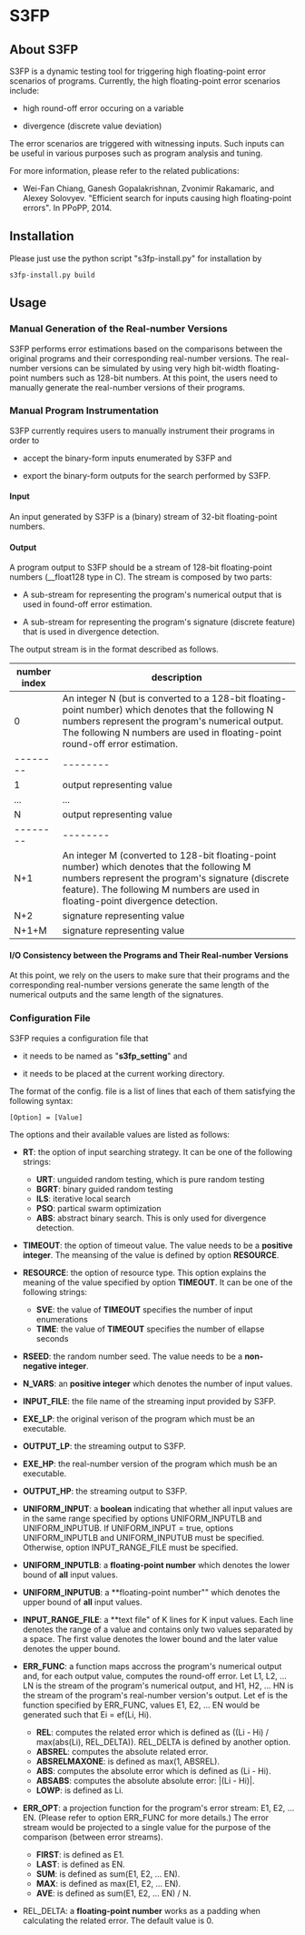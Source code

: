 S3FP
====



About S3FP
----------
S3FP is a dynamic testing tool for triggering high floating-point error scenarios of programs. 
Currently, the high floating-point error scenarios include: 

- high round-off error occuring on a variable

- divergence (discrete value deviation) 

The error scenarios are triggered with witnessing inputs. 
Such inputs can be useful in various purposes such as program analysis and tuning. 

For more information, please refer to the related publications: 

- Wei-Fan Chiang, Ganesh Gopalakrishnan, Zvonimir Rakamaric, and Alexey Solovyev. "Efficient search for inputs causing high floating-point errors". In PPoPP, 2014. 



Installation
------------
Please just use the python script "s3fp-install.py" for installation by 

```
s3fp-install.py build
```


Usage
-----
### Manual Generation of the Real-number Versions 
S3FP performs error estimations based on the comparisons between the original programs and their corresponding real-number versions. 
The real-number versions can be simulated by using very high bit-width floating-point numbers such as 128-bit numbers. 
At this point, the users need to manually generate the real-number versions of their programs. 


### Manual Program Instrumentation 
S3FP currently requires users to manually instrument their programs in order to 

- accept the binary-form inputs enumerated by S3FP and 

- export the binary-form outputs for the search performed by S3FP. 

#### Input 
An input generated by S3FP is a (binary) stream of 32-bit floating-point numbers. 

#### Output
A program output to S3FP should be a stream of 128-bit floating-point numbers (__float128 type in C). 
The stream is composed by two parts: 

- A sub-stream for representing the program's numerical output that is used in found-off error estimation. 

- A sub-stream for representing the program's signature (discrete feature) that is used in divergence detection. 

The output stream is in the format described as follows. 


| **number index** | description | 
|--------|--------|
| 0 | An integer N (but is converted to a 128-bit floating-point number) which denotes that the following N numbers represent the program's numerical output. The following N numbers are used in floating-point round-off error estimation. |
|--------|--------| 
| 1 | output representing value | 
| ... | ... | 
| N | output representing value |
|--------|--------| 
| N+1 | An integer M (converted to 128-bit floating-point number) which denotes that the following M numbers represent the program's signature (discrete feature). The following M numbers are used in floating-point divergence detection. | 
| N+2 | signature representing value |
| N+1+M | signature representing value | 

#### I/O Consistency between the Programs and Their Real-number Versions 
At this point, we rely on the users to make sure that their programs and the corresponding real-number versions generate the same length of the numerical outputs and the same length of the signatures. 


### Configuration File
S3FP requies a configuration file that 

- it needs to be named as "**s3fp_setting**" and 

- it needs to be placed at the current working directory. 

The format of the config. file is a list of lines that each of them satisfying the following syntax: 

```
[Option] = [Value]
```
The options and their available values are listed as follows: 

- **RT**: the option of input searching strategy. 
It can be one of the following strings: 
    * **URT**: unguided random testing, which is pure random testing
    * **BGRT**: binary guided random testing 
    * **ILS**: iterative local search 
    * **PSO**: partical swarm optimization 
    * **ABS**: abstract binary search. This is only used for divergence detection. 

- **TIMEOUT**: the option of timeout value. 
The value needs to be a **positive integer**. 
The meansing of the value is defined by option **RESOURCE**. 

- **RESOURCE**: the option of resource type. 
This option explains the meaning of the value specified by option **TIMEOUT**. 
It can be one of the following strings: 
    * **SVE**: the value of **TIMEOUT** specifies the number of input enumerations 
    * **TIME**: the value of **TIMEOUT** specifies the number of ellapse seconds 

- **RSEED**: the random number seed. 
The value needs to be a **non-negative integer**. 

- **N_VARS**: an **positive integer** which denotes the number of input values. 

- **INPUT_FILE**: the file name of the streaming input provided by S3FP. 

- **EXE_LP**: the original verison of the program which must be an executable. 

- **OUTPUT_LP**: the streaming output to S3FP. 

- **EXE_HP**: the real-number version of the program which mush be an executable. 

- **OUTPUT_HP**: the streaming output to S3FP. 

- **UNIFORM_INPUT**: a **boolean** indicating that whether all input values are in the same range specified by options UNIFORM_INPUTLB and UNIFORM_INPUTUB. 
If UNIFORM_INPUT = true, options UNIFORM_INPUTLB and UNIFORM_INPUTUB must be specified. 
Otherwise, option INPUT_RANGE_FILE must be specified. 

- **UNIFORM_INPUTLB**: a **floating-point number** which denotes the lower bound of **all** input values. 

- **UNIFORM_INPUTUB**: a **floating-point number"" which denotes the upper bound of **all** input values. 

- **INPUT_RANGE_FILE**: a **text file" of K lines for K input values. Each line denotes the range of a value and contains only two values separated by a space. The first value denotes the lower bound and the later value denotes the upper bound. 

- **ERR_FUNC**: a function maps accross the program's numerical output and, for each output value, computes the round-off error. 
Let L1, L2, ... LN is the stream of the program's numerical output, and H1, H2, ... HN is the stream of the program's real-number version's output. 
Let ef is the function specified by ERR_FUNC, values E1, E2, ... EN would be generated such that Ei = ef(Li, Hi). 
    * **REL**: computes the related error which is defined as ((Li - Hi) / max(abs(Li), REL_DELTA)). REL_DELTA is defined by another option. 
    * **ABSREL**: computes the absolute related error. 
    * **ABSRELMAXONE**: is defined as max(1, ABSREL). 
    * **ABS**: computes the absolute error which is defined as (Li - Hi). 
    * **ABSABS**: computes the absolute absolute error: |(Li - Hi)|. 
    * **LOWP**: is defined as Li. 

- **ERR_OPT**: a projection function for the program's error stream: E1, E2, ... EN. 
(Please refer to option ERR_FUNC for more details.) 
The error stream would be projected to a single value for the purpose of the comparison (between error streams). 
    * **FIRST**: is defined as E1. 
    * **LAST**: is defined as EN. 
    * **SUM**: is defined as sum(E1, E2, ... EN). 
    * **MAX**: is defined as max(E1, E2, ... EN). 
    * **AVE**: is defined as sum(E1, E2, ... EN) / N. 

- REL_DELTA: a **floating-point number** works as a padding when calculating the related error. 
The default value is 0. 

